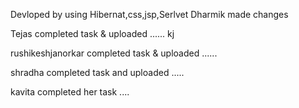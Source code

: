 Devloped by using Hibernat,css,jsp,Serlvet
Dharmik made changes

Tejas completed task & uploaded ......
kj

rushikeshjanorkar completed task & uploaded ......


shradha completed task and uploaded .....

kavita completed her task ....